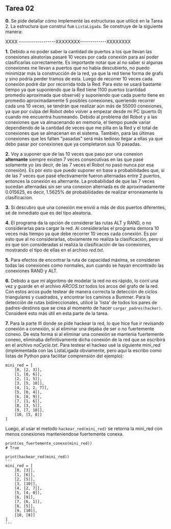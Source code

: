 ﻿## Tarea 02

**0.** Se pide detallar cómo implementé las estructuras que utilicé en la Tarea 2.
La estructura que construí fue ```ListaLigada```.
Se construye de la siguiente manera:

XXXX ------------------XXXXXXXX-------------XXXXXXXX

**1.** Debido a no poder saber la cantidad de puertos a los que llevan las conexiones aleatorias
pasaré 10 veces por cada conexión para así poder clasificarlas correctamente. 
Es importante notar que al no saber si algunas conexiones me llevan a puertos que no había descubierto,
no puedo minimizar más la construcción de la red, ya que la red tiene forma de grafo y sino podría 
perder tramos de esta.
Luego de recorrer 10 veces cada conexión podré dar por recorrida toda la Red.
Para esto se usará bastante tiempo ya que suponiendo que la Red tiene 1100 puertos (cantidad 
promedio aproximada que observé) y suponiendo que cada puerto tiene en promedio aproximadamente
5 posibles conexiones, queriendo recorrer cada una 10 veces, se tendrán que realizar aún más de 55000 conexiones, 
ya que por culpa del Robot debo volver a empezar desde mi PC (puerto 0) cuando me encuentra husmeando.
Debido al problema del Robot y a las conexiones que va almacenando en memoria,
el tiempo puede variar dependiendo de la cantidad de veces que me pilla en la Red y el total de
conexiones que se almacenan en el sistema. También, para las últimas conexiones que les falten "pasadas" 
será más tedioso llegar a ellas ya que debo pasar por conexiones que ya completaron sus 10 pasadas.

**2.** Voy a suponer que de las 10 veces que paso por una conexion **alternante** siempre
existen 7 veces consecutivas en las que pasé solamente yo (es decir, de las 7 veces
el Robot no pasó nunca por esa conexión). Es por esto que puedo suponer en base a probabilidades que,
si de las 7 veces que pasé efectivamente fueron alternadas entre 2 puertos, entonces la conexión 
es alternante. La probabilidad de que las 7 veces sucedan alternadas sin ser una conexion
alternada es de aproximadamente 0.015625, es decir, 1.5625% de probabilidades de realizar erroneamente
la clasificacion.

**3.** Si descubro que una conexión me envió a más de dos puertos diferentes, sé de
inmediato que es del tipo aleatoria.

**4.** El programa da la opción de considerar las rutas ALT y RAND, o no considerarlas para 
cargar la red. Al considerarlas el programa demora 10 veces más tiempo ya que debe
recorrer 10 veces cada conexión. Es por esto que al no considerarlas, obviamente no realiza la clasificación,
pero si es que son consideradas sí realiza la clasificación de las conexiones, mostrando el tipo de ellas en el 
archivo *red.txt*.

**5.** Para efectos de encontrar la ruta de capacidad máxima, se consideran todas las conexiones como normales,
aun cuando se hayan encontrado las conexiones RAND y ALT.

**6.** Debido a que mi algoritmo de modelar la red no es rápido, lo corrí una vez y guarde en el archivo
*ARCOS.txt* todos los arcos del grafo de la red. Con estos arcos pude testear de manera correcta la
detección de ciclos triangulares y cuadrados, y encontrar los caminos a Bummer.
Para la detección de rutas bidireccionales, utilicé la 'lista' de todos los pares de padres-destinos
que se crea al momento de hacer ```cargar_padres(hacker)```. Consideré esto más útil en esta parte de la tarea.

**7.** Para la parte III donde se pide hackear la red, lo que hice fue ir revisando conexión a conexión, si
al eliminar una dejaba de ser o no fuertemente conexo. De esta forma si al eliminar una conexión se mantenía 
fuertemente conexo, eliminaba definitivamente dicha conexión de la red que se escribirá en el archivo *noCycle.txt*.
Para testear el hackeo usé la siguiente mini_red (implementada con las ListaLigada obviamente, pero aquí la escribo como
listas de Python para facilitar comprensión del ejemplo):
```
mini_red = [
    [0, [2, 3]],
    [1, [0, 6]],
    [2, [1, 5]],
    [3, [5, 10]],
    [4, [1, 2, 7]],
    [5, [0, 4]],
    [6, [8, 9]],
    [7, [1, 6]],
    [8, [3, 5]],
    [9, [7, 10]],
    [10, [5, 8]]
]
```
Luego, al usar el metodo ```hackear_red(mini_red)``` se retorna la mini_red con menos conexiones manteniendose fuertemente conexa.
```
print(es_fuertemente_conexo(mini_red)) 
# True

print(hackear_red(mini_red)) 
'''
mini_red = [
    [0, [3]],
    [1, [6]],
    [2, [5]],
    [3, [10]],
    [4, [2, 7]],
    [5, [4, 0]],
    [6, [9]],
    [7, [6, 1]],
    [8, [5]],
    [9, [10]],
    [10, [8]]
]
'''
```